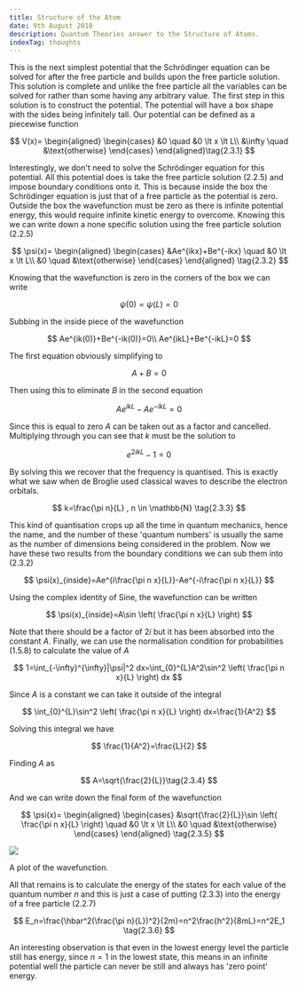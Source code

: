 ```yaml
---
title: Structure of the Atom
date: 9th August 2018
description: Quantum Theories answer to the Structure of Atoms.
indexTag: thoughts
---
```


<QuickStart title={title}>

This is the next simplest potential that the Schrödinger equation can be solved for after the free particle and builds upon the free particle solution. This solution is complete and unlike the free particle all the variables can be solved for rather than some having any arbitrary value. The first step in this solution is to construct the potential. The potential will have a box shape with the sides being infinitely tall. Our potential can be defined as a piecewise function

$$
V(x)=
\begin{aligned}
	\begin{cases}
		&0 		\quad 	&0 \lt x \lt L\\
		&\infty 	\quad	&\text{otherwise}
	\end{cases}
	\end{aligned}\tag{2.3.1}
$$

Interestingly, we don't need to solve the Schrödinger equation for this potential. All this potential does is take the free particle solution $(2.2.5)$ and impose boundary conditions onto it. This is because inside the box the Schrödinger equation is just that of a free particle as the potential is zero. Outside the box the wavefunction must be zero as there is infinite potential energy, this would require infinite kinetic energy to overcome. Knowing this we can write down a none specific solution using the free particle solution $(2.2.5)$

<div className="[style:largeEquation]">

$$
\psi(x)=
\begin{aligned}
	\begin{cases}
		&Ae^{ikx}+Be^{-ikx} 		\quad 	&0 \lt x \lt L\\
		&0						\quad	&\text{otherwise}
	\end{cases}
	\end{aligned} \tag{2.3.2}
$$

</div>

Knowing that the wavefunction is zero in the corners of the box we can write

$$
\psi(0)=\psi(L)=0
$$

Subbing in the inside piece of the wavefunction

$$
Ae^{ik(0)}+Be^{-ik(0)}=0\\
Ae^{ikL}+Be^{-ikL}=0
$$

The first equation obviously simplifying to

$$
A+B=0
$$

Then using this to eliminate $B$ in the second equation

$$
Ae^{ikL}-Ae^{-ikL}=0
$$

Since this is equal to zero $A$ can be taken out as a factor and cancelled. Multiplying through you can see that $k$ must be the solution to

$$
e^{2ikL}-1=0
$$

By solving this we recover that the frequency is quantised. This is exactly what we saw when de Broglie used classical waves to describe the electron orbitals.

$$
k=\frac{\pi n}{L} , n \in \mathbb{N} \tag{2.3.3}
$$

This kind of quantisation crops up all the time in quantum mechanics, hence the name, and the number of these 'quantum numbers' is usually the same as the number of dimensions being considered in the problem. Now we have these two results from the boundary conditions we can sub them into $(2.3.2)$

$$
\psi(x)_{inside}=Ae^{i\frac{\pi n x}{L}}-Ae^{-i\frac{\pi n x}{L}}
$$

Using the complex identity of Sine, the wavefunction can be written

$$
\psi(x)_{inside}=A\sin \left( \frac{\pi n x}{L} \right)
$$

Note that there should be a factor of $2i$ but it has been absorbed into the constant $A$. Finally, we can use the normalisation condition for probabilities $(1.5.8)$ to calculate the value of $A$

$$
1=\int_{-\infty}^{\infty}|\psi|^2 dx=\int_{0}^{L}A^2\sin^2 \left( \frac{\pi n x}{L} \right) dx
$$

Since $A$ is a constant we can take it outside of the integral

$$
\int_{0}^{L}\sin^2 \left( \frac{\pi n x}{L} \right) dx=\frac{1}{A^2}
$$

Solving this integral we have

$$
\frac{1}{A^2}=\frac{L}{2}
$$

Finding $A$ as

$$
A=\sqrt{\frac{2}{L}}\tag{2.3.4}
$$

And we can write down the final form of the wavefunction

<div className="[style:largeEquation]">

$$
\psi(x)=
\begin{aligned}
	\begin{cases}
		&\sqrt{\frac{2}{L}}\sin \left( \frac{\pi n x}{L} \right)		\quad 	&0 \lt x \lt L\\
		&0						\quad	&\text{otherwise}
	\end{cases}
	\end{aligned} \tag{2.3.5}
$$

</div>

[![]([data:figure231])](https://www.desmos.com/calculator/ooizwuua1f)

A plot of the wavefunction.

All that remains is to calculate the energy of the states for each value of the quantum number $n$ and this is just a case of putting $(2.3.3)$ into the energy of a free particle $(2.2.7)$

$$
E_n=\frac{\hbar^2(\frac{\pi n}{L})^2}{2m}=n^2\frac{h^2}{8mL}=n^2E_1 \tag{2.3.6}
$$

An interesting observation is that even in the lowest energy level the particle still has energy, since $n=1$ in the lowest state, this means in an infinite potential well the particle can never be still and always has 'zero point' energy.

</QuickStart>
